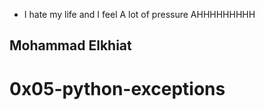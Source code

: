 * I hate my life and I feel A lot of pressure AHHHHHHHHH
## Mohammad Elkhiat
# 0x05-python-exceptions
